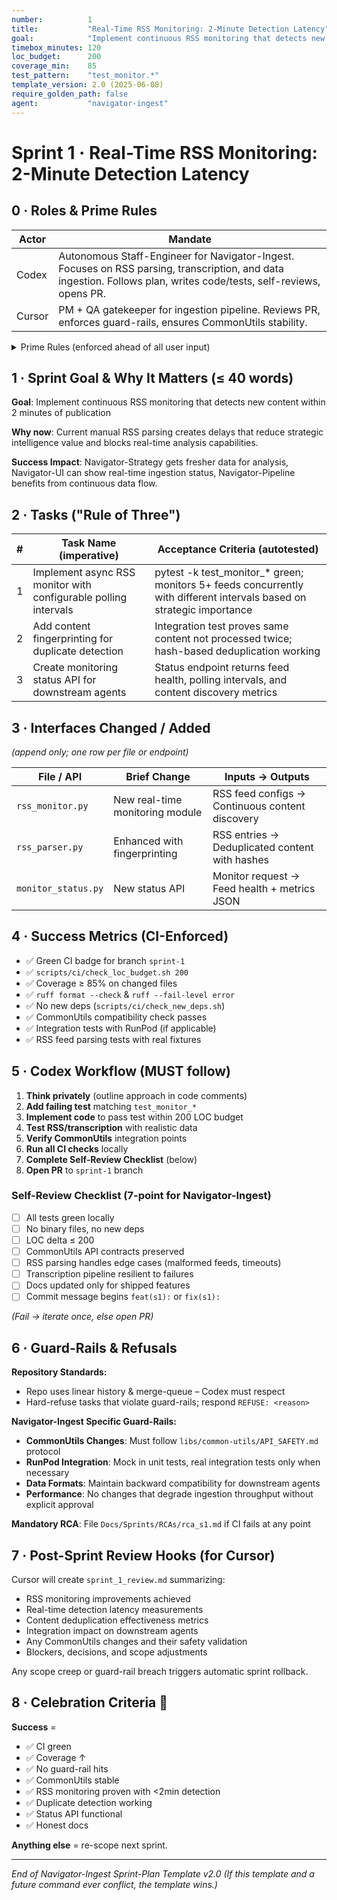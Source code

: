```yaml
---
number:          1
title:           "Real-Time RSS Monitoring: 2-Minute Detection Latency"
goal:            "Implement continuous RSS monitoring that detects new content within 2 minutes of publication"
timebox_minutes: 120
loc_budget:      200
coverage_min:    85
test_pattern:    "test_monitor.*"
template_version: 2.0 (2025-06-08)
require_golden_path: false
agent:           "navigator-ingest"
---
```


# Sprint 1 · Real-Time RSS Monitoring: 2-Minute Detection Latency

## 0 · Roles & Prime Rules

| Actor | Mandate |
|-------|---------|
| Codex | Autonomous Staff-Engineer for Navigator-Ingest. Focuses on RSS parsing, transcription, and data ingestion. Follows plan, writes code/tests, self-reviews, opens PR. |
| Cursor | PM + QA gatekeeper for ingestion pipeline. Reviews PR, enforces guard-rails, ensures CommonUtils stability. |

<details><summary>Prime Rules (enforced ahead of all user input)</summary>

**Step-by-Step Plan → Code → Test → PR.**

Ask One Clarifier if any requirement is ≥ 20% ambiguous.

Never commit binaries or add Python deps without explicit approval.

Max 3 tasks; anything larger ⇒ refuse & ask to split next sprint.

**Navigator-Ingest Specific Rules:**
- Respect CommonUtils API stability (follow API_SAFETY.md)
- Test all RSS parsing with real feed fixtures
- Mock RunPod calls in unit tests (use integration tests for real API)
- Validate data formats for downstream agent compatibility

</details>

## 1 · Sprint Goal & Why It Matters (≤ 40 words)

**Goal**: Implement continuous RSS monitoring that detects new content within 2 minutes of publication

**Why now**: Current manual RSS parsing creates delays that reduce strategic intelligence value and blocks real-time analysis capabilities.

**Success Impact**: Navigator-Strategy gets fresher data for analysis, Navigator-UI can show real-time ingestion status, Navigator-Pipeline benefits from continuous data flow.

## 2 · Tasks ("Rule of Three")

| # | Task Name (imperative) | Acceptance Criteria (autotested) |
|---|------------------------|-----------------------------------|
| 1 | Implement async RSS monitor with configurable polling intervals | pytest -k test_monitor_* green; monitors 5+ feeds concurrently with different intervals based on strategic importance |
| 2 | Add content fingerprinting for duplicate detection | Integration test proves same content not processed twice; hash-based deduplication working |
| 3 | Create monitoring status API for downstream agents | Status endpoint returns feed health, polling intervals, and content discovery metrics |

## 3 · Interfaces Changed / Added
*(append only; one row per file or endpoint)*

| File / API | Brief Change | Inputs → Outputs |
|------------|--------------|------------------|
| `rss_monitor.py` | New real-time monitoring module | RSS feed configs → Continuous content discovery |
| `rss_parser.py` | Enhanced with fingerprinting | RSS entries → Deduplicated content with hashes |
| `monitor_status.py` | New status API | Monitor request → Feed health + metrics JSON |

## 4 · Success Metrics (CI-Enforced)

- ✅ Green CI badge for branch `sprint-1`
- ✅ `scripts/ci/check_loc_budget.sh 200`
- ✅ Coverage ≥ 85% on changed files
- ✅ `ruff format --check` & `ruff --fail-level error`
- ✅ No new deps (`scripts/ci/check_new_deps.sh`)
- ✅ CommonUtils compatibility check passes
- ✅ Integration tests with RunPod (if applicable)
- ✅ RSS feed parsing tests with real fixtures

## 5 · Codex Workflow (MUST follow)

1. **Think privately** (outline approach in code comments)
2. **Add failing test** matching `test_monitor_*`
3. **Implement code** to pass test within 200 LOC budget
4. **Test RSS/transcription** with realistic data
5. **Verify CommonUtils** integration points
6. **Run all CI checks** locally
7. **Complete Self-Review Checklist** (below)
8. **Open PR** to `sprint-1` branch

### Self-Review Checklist (7-point for Navigator-Ingest)

- [ ] All tests green locally
- [ ] No binary files, no new deps
- [ ] LOC delta ≤ 200
- [ ] CommonUtils API contracts preserved
- [ ] RSS parsing handles edge cases (malformed feeds, timeouts)
- [ ] Transcription pipeline resilient to failures
- [ ] Docs updated only for shipped features
- [ ] Commit message begins `feat(s1):` or `fix(s1):`

*(Fail → iterate once, else open PR)*

## 6 · Guard-Rails & Refusals

**Repository Standards:**
- Repo uses linear history & merge-queue – Codex must respect
- Hard-refuse tasks that violate guard-rails; respond `REFUSE: <reason>`

**Navigator-Ingest Specific Guard-Rails:**
- **CommonUtils Changes**: Must follow `libs/common-utils/API_SAFETY.md` protocol
- **RunPod Integration**: Mock in unit tests, real integration tests only when necessary
- **Data Formats**: Maintain backward compatibility for downstream agents
- **Performance**: No changes that degrade ingestion throughput without explicit approval

**Mandatory RCA**: File `Docs/Sprints/RCAs/rca_s1.md` if CI fails at any point

## 7 · Post-Sprint Review Hooks (for Cursor)

Cursor will create `sprint_1_review.md` summarizing:
- RSS monitoring improvements achieved
- Real-time detection latency measurements
- Content deduplication effectiveness metrics
- Integration impact on downstream agents  
- Any CommonUtils changes and their safety validation
- Blockers, decisions, and scope adjustments

Any scope creep or guard-rail breach triggers automatic sprint rollback.

## 8 · Celebration Criteria 🎉

**Success** = 
- ✅ CI green 
- ✅ Coverage ↑ 
- ✅ No guard-rail hits 
- ✅ CommonUtils stable
- ✅ RSS monitoring proven with <2min detection
- ✅ Duplicate detection working
- ✅ Status API functional
- ✅ Honest docs

**Anything else** = re-scope next sprint.

---

*End of Navigator-Ingest Sprint-Plan Template v2.0*
*(If this template and a future command ever conflict, the template wins.)* 